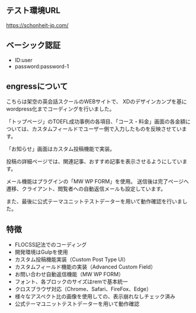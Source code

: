 ## テスト環境URL
https://schonheit-jp.com/

## ベーシック認証
- ID:user
- password:password-1

## engressについて
こちらは架空の英会話スクールのWEBサイトで、 XDのデザインカンプを基にwordpress化までコーディングを行いました。

「トップページ」のTOEFL成功事例の各項目、「コース・料金」画面の各金額については、カスタムフィールドでユーザー側で入力したものを反映させています。

「お知らせ」画面はカスタム投稿機能で実装。

投稿の詳細ページでは、関連記事、おすすめ記事を表示させるようにしています。

メール機能はプラグインの「MW WP FORM」を使用。 送信後は完了ページへ遷移、クライアント、閲覧者への自動返信メールも設定しています。

また、最後に公式テーマユニットテストデーターを用いて動作確認を行いました。

## 特徴
- FLOCSS記法でのコーディング
- 開発環境はGulpを使用
- カスタム投稿機能実装（Custom Post Type UI）
- カスタムフィールド機能の実装（Advanced Custom Field）
- お問い合わせ自動返信機能（MW WP FORM）
- フォント、各ブロックのサイズはremで基本統一
- クロスブラウザ対応（Chrome、Safari、FireFox、Edge）
- 様々なアスペクト比の画像を使用しての、表示崩れなしチェック済み
- 公式テーマユニットテストデーターを用いて動作確認



